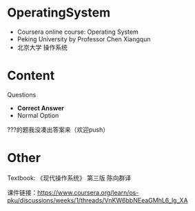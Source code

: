 # OperatingSystem
- Coursera online course: Operating System 
- Peking University by Professor Chen Xiangqun
- 北京大学 操作系统

# Content
Questions
* **Correct Answer**
* Normal Option

???的题我没凑出答案来（欢迎push）

# Other

Textbook: 《现代操作系统》 第三版 陈向群译

课件链接：https://www.coursera.org/learn/os-pku/discussions/weeks/1/threads/VnKW6bbNEeaGMhL6_lg_XA




